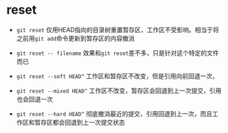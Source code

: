 # reset

- `git reset`
仅用HEAD指向的目录树重置暂存区，工作区不受影响。相当于将之前用`git add`命令更新到暂存区的内容撤消

- `git reset -- filename`
效果和`git reset`差不多，只是针对这个特定的文件而已

- `git reset --soft HEAD^`
工作区和暂存区不改变，但是引用向前回退一次，

- `git reset --mixed HEAD^`
工作区不改变，暂存区会回退到上一次提交，引用也会回退一次

- `git reset --hard HEAD^`
彻底撤消最近的提交，引用回退到上一次，而且工作区和暂存区都会回退到上一次提交状态
